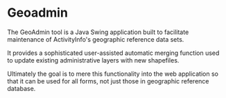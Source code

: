 
# Geoadmin

The GeoAdmin tool is a Java Swing application
built to facilitate maintenance of ActivityInfo's geographic
reference data sets. 

It provides a sophisticated user-assisted automatic merging function
used to update existing administrative layers with new shapefiles.

Ultimately the goal is to mere this functionality into the web 
application so that it can be used for all forms, not just 
those in geographic reference database.
